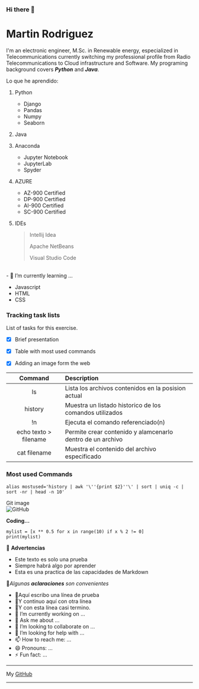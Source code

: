 ### Hi there 👋

<!--
**M4rtR0d/M4rtR0d** is a ✨ _special_ ✨ repository because its `README.md` (this file) appears on your GitHub profile.-->

# Martin Rodriguez

I'm an electronic engineer, M.Sc. in Renewable energy, especialized in Telecommunications currently switching my professional profile from Radio Telecommunications to Cloud infrastructure and Software. My programing background covers ***Python*** and ***Java***.

Lo que he aprendido:

1. Python
   * Django
   - Pandas
   - Numpy
   - Seaborn

2. Java
   
3. Anaconda
   * Jupyter Notebook
   * JupyterLab
   * Spyder

4. AZURE
   * AZ-900 Certified
   * DP-900 Certified
   * AI-900 Certified
   * SC-900 Certified
 
 5. IDEs
    > Intellij Idea
    > 
    > Apache NetBeans
    > 
    > Visual Studio Code

<br/>  
- 🌱 I’m currently learning ...

* Javascript
* HTML
* CSS

### Tracking task lists

List of tasks for this exercise.

- [x] Brief presentation
- [x] Table with most used commands
- [x] Adding an image form the web


|**Command**|**Description**|
|:---------:|:--------------|
|ls|Lista los archivos contenidos en la posision actual|
|history|Muestra un listado historico de los comandos utilizados|
|!n|Ejecuta el comando referenciado(n)|
|echo texto > filename|Permite crear contenido y alamcenarlo dentro de un archivo|
|cat filename|Muestra el contenido del archivo especificado|


### Most used Commands

```
alias mostused='history | awk '\''{print $2}''\' | sort | uniq -c | sort -nr | head -n 10'
```

Git image
<br/>
![GitHub](https://git-scm.com/images/logos/downloads/Git-Logo-2Color.png)
<br/>

**Coding...**

```
mylist = [x ** 0.5 for x in range(10) if x % 2 != 0]
print(mylist)
```
   
👀 **Advertencias**
  - Este texto es solo una prueba
  - Siempre habrá algo por aprender
  - Esta es una practica de las capacidades de Markdown

🌟*Algunas **aclaraciones** son convenientes*

- 🐘Aquí escribo una línea de prueba
- 🐺Y continuo aquí con otra línea
- 🐻Y con esta línea casi termino.
- 🔭 I’m currently working on ...
- 💬 Ask me about ...
- 👯 I’m looking to collaborate on ...
- 🤔 I’m looking for help with ...
- 📫 How to reach me: ...
- 😄 Pronouns: ...
- ⚡ Fun fact: ...

***
My [GitHub](https://github.com/M4rtR0d)
***
